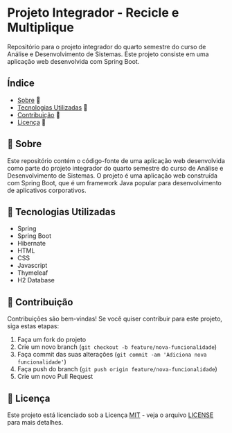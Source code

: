 # Projeto Integrador - Recicle e Multiplique

Repositório para o projeto integrador do quarto semestre do curso de Análise e Desenvolvimento de Sistemas. Este projeto consiste em uma aplicação web desenvolvida com Spring Boot.

## Índice

- [Sobre](#sobre) 📝
- [Tecnologias Utilizadas](#tecnologias-utilizadas) 🔧
- [Contribuição](#contribuição) 🤝
- [Licença](#licença) 📜

## 📝 Sobre

Este repositório contém o código-fonte de uma aplicação web desenvolvida como parte do projeto integrador do quarto semestre do curso de Análise e Desenvolvimento de Sistemas. O projeto é uma aplicação web construída com Spring Boot, que é um framework Java popular para desenvolvimento de aplicativos corporativos.

## 🔧 Tecnologias Utilizadas

- Spring
- Spring Boot
- Hibernate
- HTML
- CSS
- Javascript
- Thymeleaf
- H2 Database

## 🤝 Contribuição

Contribuições são bem-vindas! Se você quiser contribuir para este projeto, siga estas etapas:

1. Faça um fork do projeto
2. Crie um novo branch (`git checkout -b feature/nova-funcionalidade`)
3. Faça commit das suas alterações (`git commit -am 'Adiciona nova funcionalidade'`)
4. Faça push do branch (`git push origin feature/nova-funcionalidade`)
5. Crie um novo Pull Request

## 📜 Licença

Este projeto está licenciado sob a Licença [MIT](https://opensource.org/licenses/MIT) - veja o arquivo [LICENSE](LICENSE) para mais detalhes.
